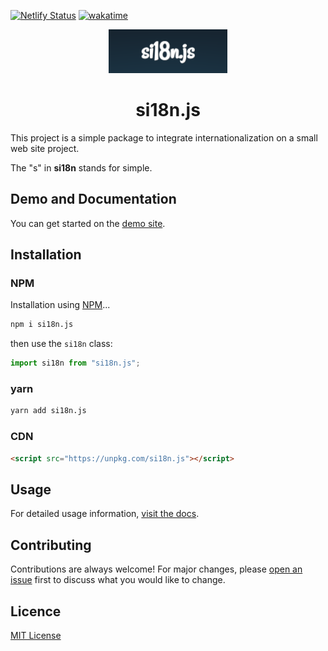 [![Netlify Status](https://api.netlify.com/api/v1/badges/8265ca9c-3d2f-434a-94b8-0b5f3ff7af45/deploy-status)](https://app.netlify.com/sites/si18n/deploys) [![wakatime](https://wakatime.com/badge/user/c7cc65f4-4921-4723-a014-551e8110a116/project/7b08fe76-98cb-44e3-bcab-294aad0fda0a.svg)](https://wakatime.com/badge/user/c7cc65f4-4921-4723-a014-551e8110a116/project/7b08fe76-98cb-44e3-bcab-294aad0fda0a)

<div align="center">
  <img alt="si18n.js logo" src="website/images/banner.png" height="70"/>
</div>

<div align="center">
  <h1>si18n.js</h1>
</div>

This project is a simple package to integrate internationalization on a small web site project.

The "s" in **si18n** stands for simple.

## Demo and Documentation

You can get started on the [demo site](https://si18n.js.bruxelles.dev/).

## Installation

### NPM

Installation using [NPM](https://www.npmjs.com/package/si18n.js)...
```bash
npm i si18n.js
```

then use the `si18n` class:

```js
import si18n from "si18n.js";
```

### yarn

```bash
yarn add si18n.js
```

### CDN

```html
<script src="https://unpkg.com/si18n.js"></script>
```

## Usage

For detailed usage information,
[visit the docs](https://si18n.js.bruxelles.dev).

## Contributing

Contributions are always welcome! For major changes, please [open an issue](https://github.com/jdbruxelles/si18n/issues/new) first to discuss what you would like to change.

## Licence

[MIT License](LICENSE)

